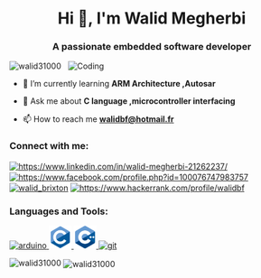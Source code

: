 

<h1 align="center">Hi 👋, I'm Walid Megherbi</h1>
<h3 align="center">A passionate embedded software developer</h3>
<img align="right" alt="Coding" width="400" src=https://images.squarespace-cdn.com/content/v1/5769fc401b631bab1addb2ab/1541580611624-TE64QGKRJG8SWAIUS7NS/coding-freak.gif>
<p align="left"> <img src="https://komarev.com/ghpvc/?username=walid31000&label=Profile%20views&color=0e75b6&style=flat" alt="walid31000" /> </p>

- 🌱 I’m currently learning **ARM Architecture ,Autosar**

- 💬 Ask me about **C language ,microcontroller interfacing**

- 📫 How to reach me **walidbf@hotmail.fr**

<h3 align="left">Connect with me:</h3>
<p align="left">
<a href="https://linkedin.com/in/https://www.linkedin.com/in/walid-megherbi-21262237/" target="blank"><img align="center" src="https://raw.githubusercontent.com/rahuldkjain/github-profile-readme-generator/master/src/images/icons/Social/linked-in-alt.svg" alt="https://www.linkedin.com/in/walid-megherbi-21262237/" height="30" width="40" /></a>
<a href="https://fb.com/https://www.facebook.com/profile.php?id=100076747983757" target="blank"><img align="center" src="https://raw.githubusercontent.com/rahuldkjain/github-profile-readme-generator/master/src/images/icons/Social/facebook.svg" alt="https://www.facebook.com/profile.php?id=100076747983757" height="30" width="40" /></a>
<a href="https://instagram.com/walid_brixton" target="blank"><img align="center" src="https://raw.githubusercontent.com/rahuldkjain/github-profile-readme-generator/master/src/images/icons/Social/instagram.svg" alt="walid_brixton" height="30" width="40" /></a>
<a href="https://www.hackerearth.com/https://www.hackerrank.com/profile/walidbf" target="blank"><img align="center" src="https://raw.githubusercontent.com/rahuldkjain/github-profile-readme-generator/master/src/images/icons/Social/hackerearth.svg" alt="https://www.hackerrank.com/profile/walidbf" height="30" width="40" /></a>
</p>

<h3 align="left">Languages and Tools:</h3>
<p align="left"> <a href="https://www.arduino.cc/" target="_blank" rel="noreferrer"> <img src="https://cdn.worldvectorlogo.com/logos/arduino-1.svg" alt="arduino" width="40" height="40"/> </a> <a href="https://www.cprogramming.com/" target="_blank" rel="noreferrer"> <img src="https://raw.githubusercontent.com/devicons/devicon/master/icons/c/c-original.svg" alt="c" width="40" height="40"/> </a> <a href="https://www.w3schools.com/cpp/" target="_blank" rel="noreferrer"> <img src="https://raw.githubusercontent.com/devicons/devicon/master/icons/cplusplus/cplusplus-original.svg" alt="cplusplus" width="40" height="40"/> </a> <a href="https://git-scm.com/" target="_blank" rel="noreferrer"> <img src="https://www.vectorlogo.zone/logos/git-scm/git-scm-icon.svg" alt="git" width="40" height="40"/> </a> </p>

<p><img align="left" src="https://github-readme-stats.vercel.app/api/top-langs?username=walid31000&show_icons=true&locale=en&layout=compact" alt="walid31000" /></p>

<p>&nbsp;<img align="center" src="https://github-readme-stats.vercel.app/api?username=walid31000&show_icons=true&locale=en" alt="walid31000" /></p>
